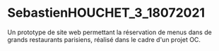 # SebastienHOUCHET_3_18072021
Un prototype de site web permettant la réservation de menus dans de grands restaurants parisiens, réalisé dans le cadre d'un projet OC.

